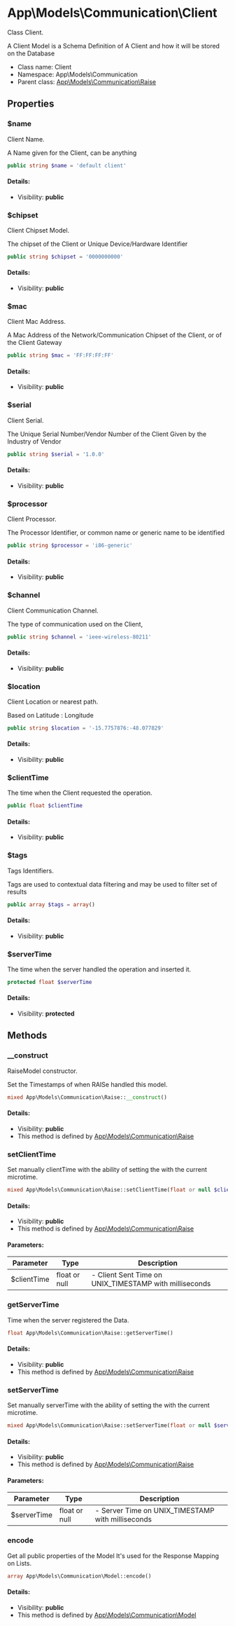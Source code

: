 App\Models\Communication\Client
===============

Class Client.

A Client Model is a Schema Definition of
A Client and how it will be stored on the Database


* Class name: Client
* Namespace: App\Models\Communication
* Parent class: [App\Models\Communication\Raise](App-Models-Communication-Raise.md)





Properties
----------


### $name

Client Name.

A Name given for the Client, can be anything

```php
public string $name = 'default client'
```

#### Details:
* Visibility: **public**


### $chipset

Client Chipset Model.

The chipset of the Client or
Unique Device/Hardware Identifier

```php
public string $chipset = '0000000000'
```

#### Details:
* Visibility: **public**


### $mac

Client Mac Address.

A Mac Address of the Network/Communication Chipset
of the Client, or of the Client Gateway

```php
public string $mac = 'FF:FF:FF:FF'
```

#### Details:
* Visibility: **public**


### $serial

Client Serial.

The Unique Serial Number/Vendor Number of the Client
Given by the Industry of Vendor

```php
public string $serial = '1.0.0'
```

#### Details:
* Visibility: **public**


### $processor

Client Processor.

The Processor Identifier, or common name
or generic name to be identified

```php
public string $processor = 'i86-generic'
```

#### Details:
* Visibility: **public**


### $channel

Client Communication Channel.

The type of communication used on the Client,

```php
public string $channel = 'ieee-wireless-80211'
```

#### Details:
* Visibility: **public**


### $location

Client Location or nearest path.

Based on Latitude : Longitude

```php
public string $location = '-15.7757876:-48.077829'
```

#### Details:
* Visibility: **public**


### $clientTime

The time when the Client requested the operation.



```php
public float $clientTime
```

#### Details:
* Visibility: **public**


### $tags

Tags Identifiers.

Tags are used to contextual data filtering
and may be used to filter set of results

```php
public array $tags = array()
```

#### Details:
* Visibility: **public**


### $serverTime

The time when the server handled the operation and inserted it.



```php
protected float $serverTime
```

#### Details:
* Visibility: **protected**


Methods
-------


### __construct

RaiseModel constructor.

Set the Timestamps of when RAISe handled
this model.

```php
mixed App\Models\Communication\Raise::__construct()
```

#### Details:
* Visibility: **public**
* This method is defined by [App\Models\Communication\Raise](App-Models-Communication-Raise.md)




### setClientTime

Set manually clientTime
with the ability of setting the with the current microtime.



```php
mixed App\Models\Communication\Raise::setClientTime(float or null $clientTime)
```

#### Details:
* Visibility: **public**
* This method is defined by [App\Models\Communication\Raise](App-Models-Communication-Raise.md)


#### Parameters:

| Parameter | Type | Description |
|-----------|------|-------------|
| $clientTime | float or null |  - Client Sent Time on UNIX_TIMESTAMP with milliseconds |



### getServerTime

Time when the server registered the Data.



```php
float App\Models\Communication\Raise::getServerTime()
```

#### Details:
* Visibility: **public**
* This method is defined by [App\Models\Communication\Raise](App-Models-Communication-Raise.md)




### setServerTime

Set manually serverTime
with the ability of setting the with the current microtime.



```php
mixed App\Models\Communication\Raise::setServerTime(float or null $serverTime)
```

#### Details:
* Visibility: **public**
* This method is defined by [App\Models\Communication\Raise](App-Models-Communication-Raise.md)


#### Parameters:

| Parameter | Type | Description |
|-----------|------|-------------|
| $serverTime | float or null |  - Server Time on UNIX_TIMESTAMP with milliseconds |



### encode

Get all public properties of the Model
It's used for the Response Mapping on Lists.



```php
array App\Models\Communication\Model::encode()
```

#### Details:
* Visibility: **public**
* This method is defined by [App\Models\Communication\Model](App-Models-Communication-Model.md)



